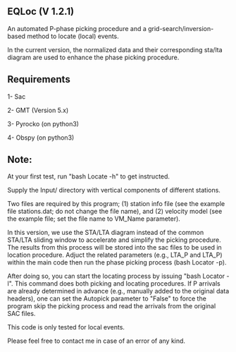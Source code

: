 EQLoc (V 1.2.1)
---------

An automated P-phase picking procedure and a grid-search/inversion-based method to locate (local) events. 

In the current version, the normalized data and their corresponding sta/lta diagram are used to enhance the phase picking procedure.


Requirements
------------

1- Sac

2- GMT (Version 5.x)

3- Pyrocko (on python3)

4- Obspy (on python3)


Note:
-----

At your first test, run "bash Locate -h" to get instructed.

Supply the Input/ directory with vertical components of different stations.

Two files are required by this program; (1) station info file (see the example file stations.dat; do not change the file name), and (2) velocity model (see the example file; set the file name to VM_Name parameter). 

In this version, we use the STA/LTA diagram instead of the common STA/LTA sliding window to accelerate and simplify the picking procedure. The results from this process will be stored into the sac files to be used in location procedure. Adjuct the related parameters (e.g., LTA_P and LTA_P) within the main code then run the phase picking process (bash Locator -p).

After doing so, you can start the locating process by issuing "bash Locator -l". This command does both picking and locating procedures. If P arrivals are already determined in advance (e.g., manually added to the original data headers), one can set the Autopick parameter to "False" to force the program skip the picking process and read the arrivals from the original SAC files.

This code is only tested for local events.

Please feel free to contact me in case of an error of any kind.

